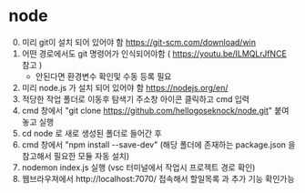 # node

0. 미리 git이 설치 되어 있어야 함 https://git-scm.com/download/win
1. 어떤 경로에서도 git 명령어가 인식되어야함 ( https://youtu.be/ILMQLrJfNCE 참고 ) 
    -  안된다면 환경변수 확인및 수동 등록 필요
2. 미리 node.js 가 설치 되어 있어야 함 https://nodejs.org/en/
4. 적당한 작업 폴더로 이동후 탐색기 주소창 아이콘 클릭하고 cmd 입력
5. cmd 창에서 "git clone https://github.com/hellogoseknock/node.git" 붙여놓고 실행
6. cd node 로 새로 생성된 폴더로 들어간 후
7. cmd 창에서 "npm install --save-dev" (해당 폴더에 존재하는 package.json 을 참고해서 필요한 모듈 자동 설치)
8. nodemon index.js 실행 (vsc 터미널에서 작업시 프로젝트 경로 확인)
9. 웹브라우져에서 http://localhost:7070/ 접속해서 할일목록 과 추가 기능 확인가능  


